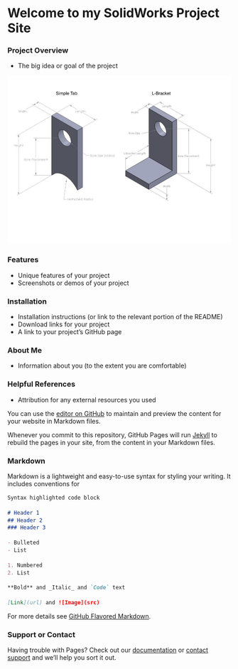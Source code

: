 # Welcome to my SolidWorks Project Site

### Project Overview
- The big idea or goal of the project

![Image](TabChoices.JPG)


### Features
- Unique features of your project
- Screenshots or demos of your project

### Installation
- Installation instructions (or link to the relevant portion of the README)
- Download links for your project
- A link to your project’s GitHub page

### About Me
- Information about you (to the extent you are comfortable)

### Helpful References
- Attribution for any external resources you used













You can use the [editor on GitHub](https://github.com/lindahu123/Solidworks-Macros/edit/gh-pages/index.md) to maintain and preview the content for your website in Markdown files.

Whenever you commit to this repository, GitHub Pages will run [Jekyll](https://jekyllrb.com/) to rebuild the pages in your site, from the content in your Markdown files.




### Markdown

Markdown is a lightweight and easy-to-use syntax for styling your writing. It includes conventions for

```markdown
Syntax highlighted code block

# Header 1
## Header 2
### Header 3

- Bulleted
- List

1. Numbered
2. List

**Bold** and _Italic_ and `Code` text

[Link](url) and ![Image](src)
```

For more details see [GitHub Flavored Markdown](https://guides.github.com/features/mastering-markdown/).












### Support or Contact

Having trouble with Pages? Check out our [documentation](https://docs.github.com/categories/github-pages-basics/) or [contact support](https://github.com/contact) and we’ll help you sort it out.
